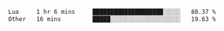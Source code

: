 
<!--START_SECTION:waka-->

```txt
Lua     1 hr 6 mins     ████████████████████░░░░░   80.37 %
Other   16 mins         █████░░░░░░░░░░░░░░░░░░░░   19.63 %
```

<!--END_SECTION:waka-->

